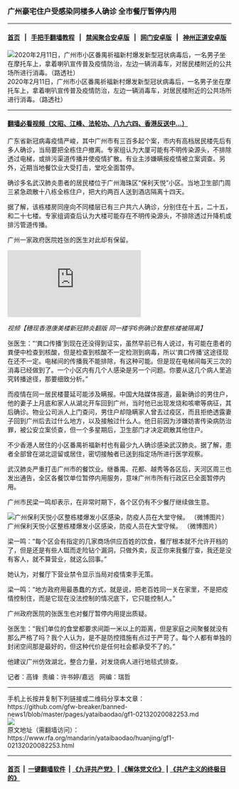 ### 广州豪宅住户受感染同楼多人确诊 全市餐厅暂停内用
------------------------

#### [首页](https://github.com/gfw-breaker/banned-news1/blob/master/README.md) &nbsp;&nbsp;|&nbsp;&nbsp; [手把手翻墙教程](https://github.com/gfw-breaker/guides/wiki) &nbsp;&nbsp;|&nbsp;&nbsp; [禁闻聚合安卓版](https://github.com/gfw-breaker/bn-android) &nbsp;&nbsp;|&nbsp;&nbsp; [网门安卓版](https://github.com/oGate2/oGate) &nbsp;&nbsp;|&nbsp;&nbsp; [神州正道安卓版](https://github.com/SzzdOgate/update) 



<div id="headerimg">
 <img alt="2020年2月11日，广州市小区番禺祈福新村爆发新型冠状病毒后，一名男子坐在摩托车上，拿着喇叭宣传普及疫情防治，左边一辆消毒车，对居民楼附近的公共场所进行消毒。（路透社）
" src="https://www.rfa.org/mandarin/yataibaodao/huanjing/gf1-02132020082253.html/2020-02-13T113013Z_903633466_RC2IZE95GE60_RTRMADP_3_CHINA-HEALTH.JPG/@@images/0ba5b1a8-5118-4da6-b90a-27e418daf34f.jpeg" title="2020年2月11日，广州市小区番禺祈福新村爆发新型冠状病毒后，一名男子坐在摩托车上，拿着喇叭宣传普及疫情防治，左边一辆消毒车，对居民楼附近的公共场所进行消毒。（路透社）
"/>
 <div id="headerimgcontents">
  <div id="headerimgcaption">
   <span>
    2020年2月11日，广州市小区番禺祈福新村爆发新型冠状病毒后，一名男子坐在摩托车上，拿着喇叭宣传普及疫情防治，左边一辆消毒车，对居民楼附近的公共场所进行消毒。（路透社）
   </span>
   <!-- zoomattribute -->
  </div>
  <!-- headerimgcaption -->
 </div>
 <!-- headerimagecontents -->
</div>

<hr/>


#### [翻墙必看视频（文昭、江峰、法轮功、八九六四、香港反送中...）](https://github.com/gfw-breaker/banned-news1/blob/master/pages/link3.md)

<div id="storytext">
 <div>
  <div class="slot_header">
  </div>
 </div>
 <p>
  广东省新冠病毒疫情严峻，其中广州市有三百多起个案，市内有高档居民楼先后有多人确诊，当局要把全栋住户撤离。专家组认为大厦可能有不明传染源头，不排除透过电梯，或排污渠道传播并使疫情扩散。有业主涉嫌瞒报疫情被立案调查。另外，近期当地餐饮业大受打击，堂吃全面暂停。
 </p>
 <p>
  确诊多名武汉肺炎患者的居民楼位于广州海珠区“保利天悦”小区。当地卫生部门周三紧急疏散十八栋全栋住户，把大约两百人送到酒店隔离十四天。
 </p>
 <p>
 </p>
 <p>
 </p>
 <p>
  据了解，该栋楼房同座向不同楼层已有三户共六人确诊，分别住在十五，二十五，和二十七楼。专家组调查后认为大楼可能存在不明传染源头，不排除透过升降机或排污管道传播。
 </p>
 <p>
  广州一家政府医院姓张的医生对此却有保留。
 </p>
 <p>
 </p>
 <p>
  <div id="story_inline_youtube">
   <div class="videoWrapper">
    <iframe allow="accelerometer; autoplay; encrypted-media; gyroscope; picture-in-picture" allowfullscreen="allowfullscreen" frameborder="0" src="https://www.youtube.com/embed/zVA_E8oWvog">
    </iframe>
   </div>
  </div>
 </p>
 <p>
  <i>
   视频【穗现香港康美楼新冠肺炎翻版 同一楼宇6例确诊致整栋楼被隔离】
  </i>
 </p>
 <p>
 </p>
 <p>
  张医生：“‘粪口传播’到现在还没得到证实，虽然早前已有人说过，有可能在患者的粪便中检查到核酸，但是检查到核酸不一定检测到病毒，所以‘粪口传播’这途径现在还不一定。电梯间的传播我不能排除，有这种可能。但是现在电梯间每天三次的消毒已经做到了。一个小区内有几个人感染是另一个问题。你要从这几个病人里追究转播途径，那要细致分析。”
 </p>
 <p>
  而疫情在同一居民楼蔓延可能涉及瞒报。中国大陆媒体报道，最新确诊的男住户，他的妻子上月底和家人从湖北开车回到广州，当时他已出现发烧和咳嗽等病征，其后确诊。物业公司派人上门查问，男住户却隐瞒家人曾去过疫区，而且拒绝透露妻子回到广州后去过什么地方，以及接触过什么人。他日前因为涉嫌妨害传染病防治罪，被公安立案侦查，但一个多星期后，卫生部门才决定疏散其他住户。
 </p>
 <p>
  不少香港人居住的小区番禺祈福新村也有最少九人确诊感染武汉肺炎。据了解，患者全部曾在湖北逗留或居住，密切接触者已送到指定场所进行医学观察。
 </p>
 <p>
  武汉肺炎严重打击广州市的餐饮业。继番禺、花都、越秀等各区后，天河区周三也发出通告，全区各餐饮单位暂停内用服务，意味广州市所有行政区已全面暂停内用。
 </p>
 <p>
  广州市民梁一鸣却表示，在非常时期下，各个区仍有不少餐厅继续做生意。
 </p>
 <p>
 </p>
 <p>
  <div class="image-inline captioned" style="width:802px;">
   <div style="width:802px;">
    <img alt="广州保利天悦小区整栋楼爆发小区感染，防疫人员在大堂守候。 （微博图片）" src="https://www.rfa.org/mandarin/yataibaodao/huanjing/gf1-02132020082253.html/gf-1.jpg" title="广州保利天悦小区整栋楼爆发小区感染，防疫人员在大堂守候。 （微博图片）"/>
   </div>
   <div class="image-caption">
    <span style="width:802px;">
     广州保利天悦小区整栋楼爆发小区感染，防疫人员在大堂守候。 （微博图片）
    </span>
    <span class="copyright">
    </span>
   </div>
  </div>
 </p>
 <p>
  梁一鸣：“每个区会有指定的几家商场供应百姓的饮食，餐厅根本就不允许开档的了，但是还是有些人铤而走险钻个漏洞，只做外卖，反正你来我餐厅查，我还是没有客人，就不算营业，就这么回事。”
 </p>
 <p>
  她认为，对餐厅下营业禁令显示当局对疫情束手无策。
 </p>
 <p>
  梁一鸣：“地方政府用最愚蠢的方式，就是说，把老百姓同一关在家里，不是把疫情控制住，而是它现在没法控制的情况底下，它只能控制人。”
 </p>
 <p>
  广州政府医院的张医生也对餐厅暂停内用提出质疑。
 </p>
 <p>
  张医生：“我们单位的食堂都要求间距一米以上的距离，但是家庭之间聚餐就没有那么严格了吗？我个人认为，是不是防控措施有点过于严苛了。每个人都有单独的封闭空间那是最好的，但这种代价是任何社会都承受不了的。”
 </p>
 <p>
  他建议广州仿效湖北，整合力量，对发烧病人进行地毯式排查。
 </p>
 <p>
 </p>
 <p>
  记者：高锋  责编：许书婷/嘉远   网编：瑞哲
 </p>
</div>

<hr/>
手机上长按并复制下列链接或二维码分享本文章：<br/>
https://github.com/gfw-breaker/banned-news1/blob/master/pages/yataibaodao/gf1-02132020082253.md <br/>
<a href='https://github.com/gfw-breaker/banned-news1/blob/master/pages/yataibaodao/gf1-02132020082253.md'><img src='https://github.com/gfw-breaker/banned-news1/blob/master/pages/yataibaodao/gf1-02132020082253.md.png'/></a> <br/>
原文地址（需翻墙访问）：https://www.rfa.org/mandarin/yataibaodao/huanjing/gf1-02132020082253.html


------------------------
#### [首页](https://github.com/gfw-breaker/banned-news1/blob/master/README.md) &nbsp;|&nbsp; [一键翻墙软件](https://github.com/gfw-breaker/nogfw/blob/master/README.md) &nbsp;| [《九评共产党》](https://github.com/gfw-breaker/9ping.md/blob/master/README.md#九评之一评共产党是什么) | [《解体党文化》](https://github.com/gfw-breaker/jtdwh.md/blob/master/README.md) | [《共产主义的终极目的》](https://github.com/gfw-breaker/gczydzjmd.md/blob/master/README.md)


<img src='http://gfw-breaker.win/banned-news/pages/yataibaodao/gf1-02132020082253.md' width='0px' height='0px'/>